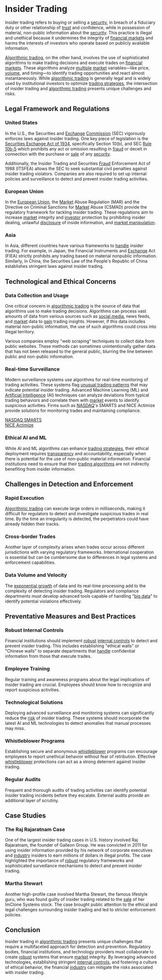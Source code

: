# Insider Trading

Insider trading refers to buying or selling a [security](../s/security.md), in breach of a fiduciary duty or other relationship of [trust](../t/trust.md) and confidence, while in possession of material, non-public information about the [security](../s/security.md). This practice is illegal and unethical because it undermines the integrity of [financial markets](../f/financial_market.md) and harms the interests of investors who operate based on publicly available information.

[Algorithmic trading](../a/accountability.md), on the other hand, involves the use of sophisticated algorithms to make trading decisions and execute trades on [financial markets](../f/financial_market.md). These algorithms analyze [multiple](../m/multiple.md) [market](../m/market.md) variables—like price, [volume](../v/volume.md), and timing—to identify trading opportunities and react almost instantaneously. While [algorithmic trading](../a/accountability.md) is generally legal and is widely used by institutional investors to optimize [trading strategies](../t/trading_strategies.md), the intersection of insider trading and [algorithmic trading](../a/accountability.md) presents unique challenges and risks.

## Legal Framework and Regulations

### United States

In the U.S., the Securities and [Exchange](../e/exchange.md) [Commission](../c/commission.md) (SEC) vigorously enforces laws against insider trading. One key piece of legislation is the [Securities Exchange Act of 1934](../s/securities_exchange_act_of_1934.md), specifically Section 10(b), and SEC [Rule 10b-5](../r/rule_10b-5.md) which prohibits any act or omission resulting in [fraud](../f/fraud.md) or deceit in connection with the purchase or [sale](../s/sale.md) of any [security](../s/security.md).

Additionally, the Insider Trading and Securities [Fraud](../f/fraud.md) Enforcement Act of 1988 (ITSFEA) allows the SEC to seek substantial civil penalties against insider trading violators. Companies are also required to set up internal policies and surveillance to detect and prevent insider trading activities.

### European Union

In the [European Union](../e/european_union_(eu).md), the [Market](../m/market.md) Abuse Regulation (MAR) and the Directive on Criminal Sanctions for [Market](../m/market.md) Abuse (CSMAD) provide the regulatory framework for tackling insider trading. These regulations aim to increase [market](../m/market.md) integrity and [investor](../i/investor.md) protection by prohibiting insider dealing, unlawful [disclosure](../d/disclosure.md) of inside information, and [market manipulation](../m/market_manipulation.md).

### Asia

In Asia, different countries have various frameworks to [handle](../h/handle.md) insider trading. For example, in Japan, the Financial Instruments and [Exchange](../e/exchange.md) Act (FIEA) strictly prohibits any trading based on material nonpublic information. Similarly, in China, the Securities Law of the People's Republic of China establishes stringent laws against insider trading.

## Technological and Ethical Concerns

### Data Collection and Usage

One critical concern in [algorithmic trading](../a/accountability.md) is the source of data that algorithms use to make trading decisions. Algorithms can process vast amounts of data from various sources such as [social media](../s/social_media.md), news feeds, and [market](../m/market.md) data to [gain](../g/gain.md) trading insights. However, if this data includes material non-public information, the use of such algorithms could cross into illegal territory.

Various companies employ "web scraping" techniques to collect data from public websites. These methods can sometimes unintentionally gather data that has not been released to the general public, blurring the line between public and non-public information.

### Real-time Surveillance

Modern surveillance systems use algorithms for real-time monitoring of trading activities. These systems flag [unusual trading patterns](../u/unusual_trading_patterns.md) that may indicate potential insider trading. Advanced Machine Learning (ML) and [Artificial Intelligence](../a/artificial_intelligence_in_trading.md) (AI) techniques can analyze deviations from typical trading behaviors and correlate them with [market](../m/market.md) events to identify suspicious activities. Firms such as [NASDAQ](../n/nasdaq.md)'s SMARTS and NICE Actimize provide solutions for monitoring trades and maintaining compliance.

[NASDAQ SMARTS](https://www.nasdaq.com/solutions/nasdaq-smarts)  
[NICE Actimize](https://www.niceactimize.com/solutions/fcm-trade-compliance/)

### Ethical AI and ML

While AI and ML algorithms can enhance [trading strategies](../t/trading_strategies.md), their ethical deployment requires [transparency](../t/transparency.md) and accountability, especially when there is potential for the use of non-public material information. Financial institutions need to ensure that their [trading algorithms](../t/trading_algorithms.md) are not indirectly benefiting from insider information.

## Challenges in Detection and Enforcement

### Rapid Execution

[Algorithmic trading](../a/accountability.md) can execute large orders in milliseconds, making it difficult for regulators to detect and investigate suspicious trades in real time. By the time an irregularity is detected, the perpetrators could have already hidden their tracks.

### Cross-border Trades

Another layer of complexity arises when trades occur across different jurisdictions with varying regulatory frameworks. International cooperation is essential but can be cumbersome due to differences in legal systems and enforcement capabilities.

### Data Volume and Velocity

The [exponential growth](../e/exponential_growth.md) of data and its real-time processing add to the complexity of detecting insider trading. Regulators and compliance departments must develop advanced tools capable of handling "[big data](../b/big_data_in_trading.md)" to identify potential violations effectively.

## Preventative Measures and Best Practices

### Robust Internal Controls

Financial institutions should implement [robust](../r/robust.md) [internal controls](../i/internal_controls.md) to detect and prevent insider trading. This includes establishing "ethical walls" or "Chinese walls" to separate departments that [handle](../h/handle.md) confidential information from those that execute trades.

### Employee Training

Regular training and awareness programs about the legal implications of insider trading are crucial. Employees should know how to recognize and report suspicious activities.

### Technological Solutions

Deploying advanced surveillance and monitoring systems can significantly reduce the [risk](../r/risk.md) of insider trading. These systems should incorporate the latest AI and ML technologies to detect anomalies that manual processes may miss.

### Whistleblower Programs

Establishing secure and anonymous [whistleblower](../w/whistleblower.md) programs can encourage employees to report unethical behavior without fear of retribution. Effective [whistleblower](../w/whistleblower.md) protections can act as a strong deterrent against insider trading.

### Regular Audits

Frequent and thorough audits of trading activities can identify potential insider trading incidents before they escalate. External audits provide an additional layer of scrutiny.

## Case Studies

### The Raj Rajaratnam Case

One of the largest insider trading cases in U.S. history involved Raj Rajaratnam, the founder of Galleon Group. He was convicted in 2011 for using insider information provided by his network of corporate executives and [industry](../i/industry.md) insiders to earn millions of dollars in illegal profits. The case highlighted the importance of [robust](../r/robust.md) regulatory frameworks and sophisticated surveillance mechanisms to detect and prevent insider trading.

### Martha Stewart

Another high-profile case involved Martha Stewart, the famous lifestyle guru, who was found guilty of insider trading related to the [sale](../s/sale.md) of her ImClone Systems stock. The case brought public attention to the ethical and legal challenges surrounding insider trading and led to stricter enforcement policies.

## Conclusion

Insider trading in [algorithmic trading](../a/accountability.md) presents unique challenges that require a multifaceted approach for detection and prevention. Regulatory bodies, financial institutions, and technology providers must collaborate to create [robust](../r/robust.md) systems that ensure [market](../m/market.md) integrity. By leveraging advanced technologies, establishing stringent [internal controls](../i/internal_controls.md), and fostering a culture of ethical behavior, the financial [industry](../i/industry.md) can mitigate the risks associated with insider trading.